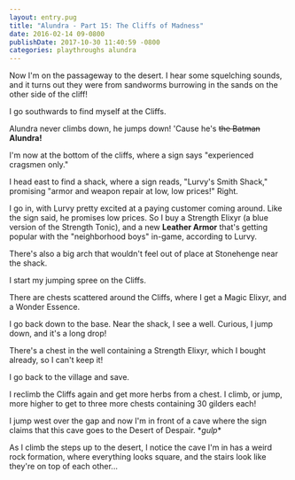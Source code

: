 ```yaml
---
layout: entry.pug
title: "Alundra - Part 15: The Cliffs of Madness"
date: 2016-02-14 09-0800
publishDate: 2017-10-30 11:40:59 -0800
categories: playthroughs alundra
---
```


Now I'm on the passageway to the desert. I hear some squelching sounds, and it turns out they were from sandworms burrowing in the sands on the other side of the cliff!

I go southwards to find myself at the Cliffs.

Alundra never climbs down, he jumps down! 'Cause he's ~~the Batman~~ **Alundra!**

I'm now at the bottom of the cliffs, where a sign says "experienced cragsmen only."

I head east to find a shack, where a sign reads, "Lurvy's Smith Shack," promising "armor and weapon repair at low, low prices!" Right.

I go in, with Lurvy pretty excited at a paying customer coming around. Like the sign said, he promises low prices. So I buy a Strength Elixyr (a blue version of the Strength Tonic), and a new **Leather Armor** that's getting popular with the "neighborhood boys" in-game, according to Lurvy.

There's also a big arch that wouldn't feel out of place at Stonehenge near the shack.

I start my jumping spree on the Cliffs.

There are chests scattered around the Cliffs, where I get a Magic Elixyr, and a Wonder Essence.

I go back down to the base. Near the shack, I see a well. Curious, I jump down, and it's a long drop!

There's a chest in the well containing a Strength Elixyr, which I bought already, so I can't keep it!

I go back to the village and save.

I reclimb the Cliffs again and get more herbs from a chest. I climb, or jump, more higher to get to three more chests containing 30 gilders each!

I jump west over the gap and now I'm in front of a cave where the sign claims that this cave goes to the Desert of Despair. \**gulp*\*

As I climb the steps up to the desert, I notice the cave I'm in has a weird rock formation, where everything looks square, and the stairs look like they're on top of each other...
